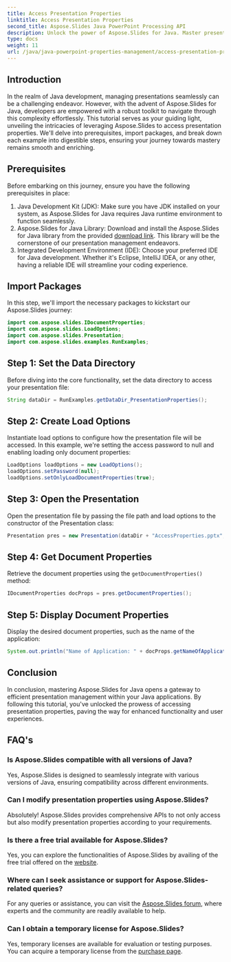 ```yaml
---
title: Access Presentation Properties
linktitle: Access Presentation Properties
second_title: Aspose.Slides Java PowerPoint Processing API
description: Unlock the power of Aspose.Slides for Java. Master presentation management with this tutorial. Access, modify, and enhance presentation properties effortlessly.
type: docs
weight: 11
url: /java/java-powerpoint-properties-management/access-presentation-properties/
---
```

## Introduction
In the realm of Java development, managing presentations seamlessly can be a challenging endeavor. However, with the advent of Aspose.Slides for Java, developers are empowered with a robust toolkit to navigate through this complexity effortlessly. This tutorial serves as your guiding light, unveiling the intricacies of leveraging Aspose.Slides to access presentation properties. We'll delve into prerequisites, import packages, and break down each example into digestible steps, ensuring your journey towards mastery remains smooth and enriching.
## Prerequisites
Before embarking on this journey, ensure you have the following prerequisites in place:
1. Java Development Kit (JDK): Make sure you have JDK installed on your system, as Aspose.Slides for Java requires Java runtime environment to function seamlessly.
2. Aspose.Slides for Java Library: Download and install the Aspose.Slides for Java library from the provided [download link](https://releases.aspose.com/slides/java/). This library will be the cornerstone of our presentation management endeavors.
3. Integrated Development Environment (IDE): Choose your preferred IDE for Java development. Whether it's Eclipse, IntelliJ IDEA, or any other, having a reliable IDE will streamline your coding experience.

## Import Packages
In this step, we'll import the necessary packages to kickstart our Aspose.Slides journey:
```java
import com.aspose.slides.IDocumentProperties;
import com.aspose.slides.LoadOptions;
import com.aspose.slides.Presentation;
import com.aspose.slides.examples.RunExamples;
```
## Step 1: Set the Data Directory
Before diving into the core functionality, set the data directory to access your presentation file:
```java
String dataDir = RunExamples.getDataDir_PresentationProperties();
```
## Step 2: Create Load Options
Instantiate load options to configure how the presentation file will be accessed. In this example, we're setting the access password to null and enabling loading only document properties:
```java
LoadOptions loadOptions = new LoadOptions();
loadOptions.setPassword(null);
loadOptions.setOnlyLoadDocumentProperties(true);
```
## Step 3: Open the Presentation
Open the presentation file by passing the file path and load options to the constructor of the Presentation class:
```java
Presentation pres = new Presentation(dataDir + "AccessProperties.pptx", loadOptions);
```
## Step 4: Get Document Properties
Retrieve the document properties using the `getDocumentProperties()` method:
```java
IDocumentProperties docProps = pres.getDocumentProperties();
```
## Step 5: Display Document Properties
Display the desired document properties, such as the name of the application:
```java
System.out.println("Name of Application: " + docProps.getNameOfApplication());
```

## Conclusion
In conclusion, mastering Aspose.Slides for Java opens a gateway to efficient presentation management within your Java applications. By following this tutorial, you've unlocked the prowess of accessing presentation properties, paving the way for enhanced functionality and user experiences.
## FAQ's
### Is Aspose.Slides compatible with all versions of Java?
Yes, Aspose.Slides is designed to seamlessly integrate with various versions of Java, ensuring compatibility across different environments.
### Can I modify presentation properties using Aspose.Slides?
Absolutely! Aspose.Slides provides comprehensive APIs to not only access but also modify presentation properties according to your requirements.
### Is there a free trial available for Aspose.Slides?
Yes, you can explore the functionalities of Aspose.Slides by availing of the free trial offered on the [website](https://releases.aspose.com/).
### Where can I seek assistance or support for Aspose.Slides-related queries?
For any queries or assistance, you can visit the [Aspose.Slides forum](https://forum.aspose.com/c/slides/11), where experts and the community are readily available to help.
### Can I obtain a temporary license for Aspose.Slides?
Yes, temporary licenses are available for evaluation or testing purposes. You can acquire a temporary license from the [purchase page](https://purchase.aspose.com/temporary-license/).
